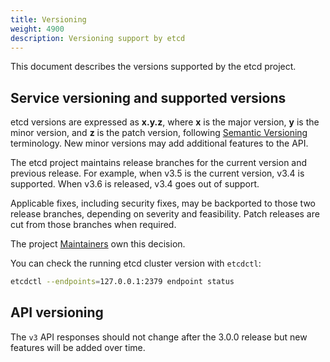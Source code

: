 ```yaml
---
title: Versioning
weight: 4900
description: Versioning support by etcd
---
```


This document describes the versions supported by the etcd project.

## Service versioning and supported versions

etcd versions are expressed as **x.y.z**, where **x** is the major version, **y** is the minor version, and **z** is the patch version, following [Semantic Versioning](https://semver.org/) terminology.
New minor versions may add additional features to the API.

The etcd project maintains release branches for the current version and previous release. For example, when v3.5 is the current version, v3.4 is supported. When v3.6 is released, v3.4 goes out of support.

Applicable fixes, including security fixes, may be backported to those two release branches, depending on severity and feasibility.
Patch releases are cut from those branches when required.

The project [Maintainers](https://github.com/etcd-io/etcd/blob/main/MAINTAINERS) own this decision.

You can check the running etcd cluster version with `etcdctl`:

```sh
etcdctl --endpoints=127.0.0.1:2379 endpoint status
```

## API versioning

The `v3` API responses should not change after the 3.0.0 release but new features will be added over time.


